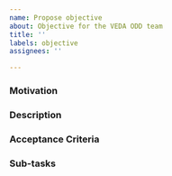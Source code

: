 ```yaml
---
name: Propose objective
about: Objective for the VEDA ODD team
title: ''
labels: objective
assignees: ''

---
```


### Motivation


<!-- Please be as detailed as you can in describing the motivation for the objective. -->


### Description

<!-- Please be as detailed as you can in describing the objective. -->


### Acceptance Criteria

<!-- Please be as detailed as you can in describing the acceptance criteria. -->

### Sub-tasks


<!-- Please detail or provide references to sub-tasks. Copy and paste the following to-do template if needed. -->

<!---
- [ ] 
  - [ ]  
>
